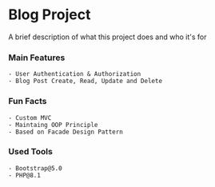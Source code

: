 # Blog Project

A brief description of what this project does and who it's for

### Main Features
```
- User Authentication & Authorization
- Blog Post Create, Read, Update and Delete 
```

### Fun Facts
```
- Custom MVC
- Maintaing OOP Principle
- Based on Facade Design Pattern
```

### Used Tools
```
- Bootstrap@5.0
- PHP@8.1
```
